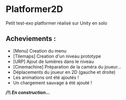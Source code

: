 # Platformer2D
Petit test-exo platformer réalisé sur Unity en solo

## Acheviements :
- [Menu] Creation du menu
- [Tilemaps] Creation d'un niveau prototype
- [URP] Ajout de lumières dans le niveau
- [Cinemachine] Préparation de la caméra du joueur...
- Déplacements du joueur en 2D (gauche et droite)
- Les animations ont été ajoutés !
- Un chargement sauvage à été ajouté !


***/!\ En construction...***
